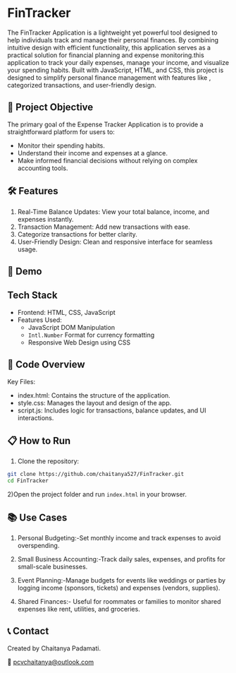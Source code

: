 

# FinTracker

The FinTracker Application is a lightweight yet powerful tool designed to help individuals track and manage their personal finances. By combining intuitive design with efficient functionality, this application serves as a practical solution for financial planning and expense monitoring.this application to track your daily expenses, manage your income, and visualize your spending habits. Built with JavaScript, HTML, and CSS, this project is designed to simplify personal finance management with features like , categorized transactions, and user-friendly design.


## 🎯 Project Objective
The primary goal of the Expense Tracker Application is to provide a straightforward platform for users to:
- Monitor their spending habits.
- Understand their income and expenses at a glance.
- Make informed financial decisions without relying on complex accounting tools.


## 🛠 Features

1) Real-Time Balance Updates: View your total balance, income, and expenses instantly.
2) Transaction Management: Add new transactions with ease.
3) Categorize transactions for better clarity.
4) User-Friendly Design: Clean and responsive interface for seamless usage.

## 🚀 Demo


##  Tech Stack
- Frontend: HTML, CSS, JavaScript
- Features Used:
    - JavaScript DOM Manipulation
    - ``Intl.Number`` Format for currency formatting
    - Responsive Web Design using CSS

## 📂 Code Overview
Key Files:
- index.html: Contains the structure of the application.
- style.css: Manages the layout and design of the app.
- script.js: Includes logic for transactions, balance updates, and UI interactions.

## 📋 How to Run  

1)  Clone the repository:
```bash
git clone https://github.com/chaitanya527/FinTracker.git
cd FinTracker
```
2)Open the project folder and run ``index.html`` in your browser. 

##  📚 Use Cases
1) Personal Budgeting:-Set monthly income and track expenses to avoid overspending.

2) Small Business Accounting:-Track daily sales, expenses, and profits for small-scale businesses.
3) Event Planning:-Manage budgets for events like weddings or parties by logging income (sponsors, tickets) and expenses (vendors, supplies).
4) Shared Finances:- Useful for roommates or families to monitor shared expenses like rent, utilities, and groceries.

## 📞 Contact
Created by Chaitanya Padamati. <br> 

📧 pcvchaitanya@outlook.com
